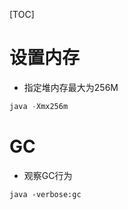 [TOC]

# 设置内存

- 指定堆内存最大为256M

``` java
java -Xmx256m
```

# GC

- 观察GC行为

``` shell
java -verbose:gc
```

